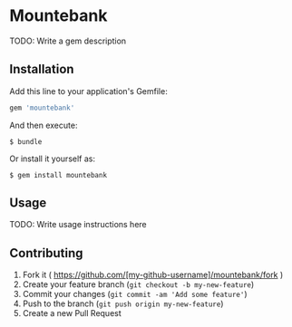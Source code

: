 # Mountebank

TODO: Write a gem description

## Installation

Add this line to your application's Gemfile:

```ruby
gem 'mountebank'
```

And then execute:

    $ bundle

Or install it yourself as:

    $ gem install mountebank

## Usage

TODO: Write usage instructions here

## Contributing

1. Fork it ( https://github.com/[my-github-username]/mountebank/fork )
2. Create your feature branch (`git checkout -b my-new-feature`)
3. Commit your changes (`git commit -am 'Add some feature'`)
4. Push to the branch (`git push origin my-new-feature`)
5. Create a new Pull Request
